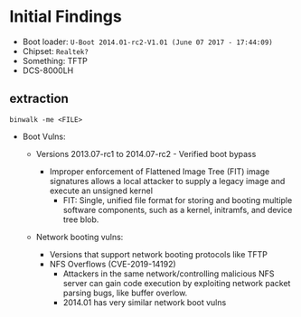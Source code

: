 # Initial Findings
- Boot loader: `U-Boot 2014.01-rc2-V1.01 (June 07 2017 - 17:44:09)`
- Chipset: `Realtek?`
- Something: TFTP
- DCS-8000LH

## extraction

`binwalk -me <FILE>`

- Boot Vulns:
    - Versions 2013.07-rc1 to 2014.07-rc2 - Verified boot bypass
        - Improper enforcement of Flattened Image Tree (FIT) image signatures allows a local attacker to supply a legacy image and execute an unsigned kernel
            - FIT: Single, unified file format for storing and booting multiple software components, such as a kernel, initramfs, and device tree blob.

    - Network booting vulns:
        - Versions that support network booting protocols like TFTP
        - NFS Overflows (CVE-2019-14192)
            - Attackers in the same network/controlling malicious NFS server can gain code execution by exploiting network packet parsing bugs, like buffer overlow.
            - 2014.01 has very similar network boot vulns

